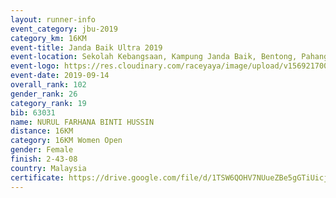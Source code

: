 ```yaml
---
layout: runner-info 
event_category: jbu-2019 
category_km: 16KM 
event-title: Janda Baik Ultra 2019  
event-location: Sekolah Kebangsaan, Kampung Janda Baik, Bentong, Pahang, Malaysia 
event-logo: https://res.cloudinary.com/raceyaya/image/upload/v1569217009/logo/janda-baik_vch1pc.jpg 
event-date: 2019-09-14 
overall_rank: 102
gender_rank: 26
category_rank: 19
bib: 63031
name: NURUL FARHANA BINTI HUSSIN
distance: 16KM
category: 16KM Women Open
gender: Female
finish: 2-43-08
country: Malaysia
certificate: https://drive.google.com/file/d/1TSW6QOHV7NUueZBe5gGTiUicjafiFSAK/view?usp=sharing
---
```

